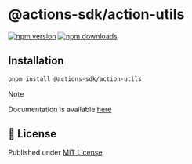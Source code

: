 # @actions-sdk/action-utils

[![npm version][npm-version-src]][npm-version-href]
[![npm downloads][npm-downloads-src]][npm-downloads-href]

## Installation

```bash
pnpm install @actions-sdk/action-utils
```

> [!NOTE]
> Documentation is available [here](https://actions-kit.pages.dev)

## 📄 License

Published under [MIT License](./LICENSE).

[npm-version-src]: https://img.shields.io/npm/v/@actions-sdk/action-utils?style=flat&colorA=18181B&colorB=4169E1
[npm-version-href]: https://npmjs.com/package/@actions-sdk/action-utils
[npm-downloads-src]: https://img.shields.io/npm/dm/@actions-sdk/action-utils?style=flat&colorA=18181B&colorB=4169E1
[npm-downloads-href]: https://npmjs.com/package/@actions-sdk/action-utils

